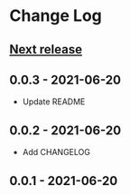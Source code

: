 # Change Log

## [**Next release**](https://galaxy.ansible.com/dbono711/ansible_nso_local_install)

## 0.0.3 - 2021-06-20

* Update README

## 0.0.2 - 2021-06-20

* Add CHANGELOG

## 0.0.1 - 2021-06-20
